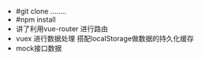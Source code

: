 + #git clone ........
+ #npm install
+ 讲了利用vue-router 进行路由
+ vuex 进行数据处理 搭配localStorage做数据的持久化缓存
+ mock接口数据
 

